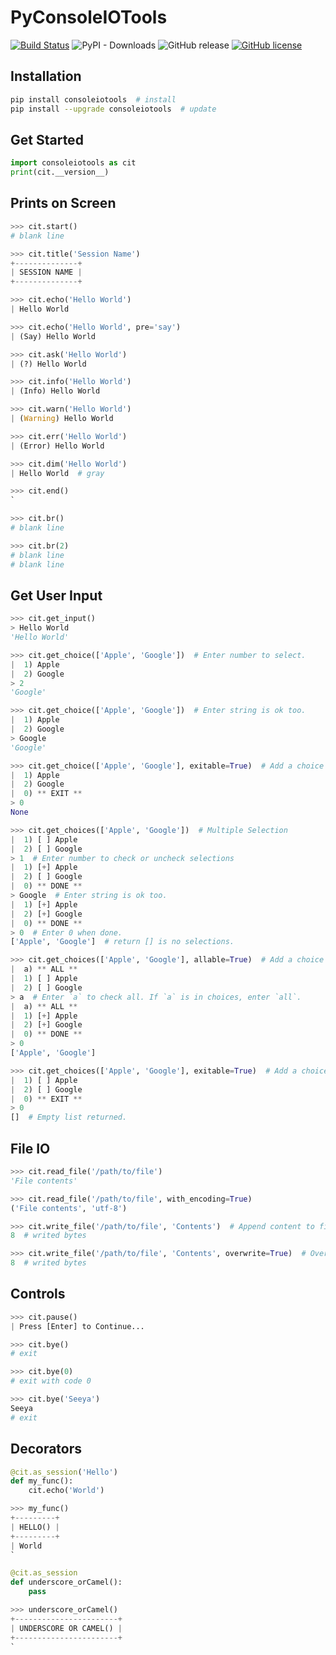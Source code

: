 # PyConsoleIOTools
[![Build Status](https://travis-ci.org/kyan001/PyConsoleIOTools.svg?branch=master)](https://travis-ci.org/kyan001/PyConsoleIOTools)
![PyPI - Downloads](https://img.shields.io/pypi/dm/consoleiotools.svg)
![GitHub release](https://img.shields.io/github/release/kyan001/PyConsoleIOTools.svg)
[![GitHub license](https://img.shields.io/github/license/kyan001/PyConsoleIOTools.svg)](https://github.com/kyan001/PyConsoleIOTools/blob/master/LICENSE)

## Installation

```sh
pip install consoleiotools  # install
pip install --upgrade consoleiotools  # update
```

## Get Started

```python
import consoleiotools as cit
print(cit.__version__)
```

## Prints on Screen

```python
>>> cit.start()
# blank line

>>> cit.title('Session Name')
+--------------+
| SESSION NAME |
+--------------+

>>> cit.echo('Hello World')
| Hello World

>>> cit.echo('Hello World', pre='say')
| (Say) Hello World

>>> cit.ask('Hello World')
| (?) Hello World

>>> cit.info('Hello World')
| (Info) Hello World

>>> cit.warn('Hello World')
| (Warning) Hello World

>>> cit.err('Hello World')
| (Error) Hello World

>>> cit.dim('Hello World')
| Hello World  # gray

>>> cit.end()
`

>>> cit.br()
# blank line

>>> cit.br(2)
# blank line
# blank line
```

## Get User Input

```python
>>> cit.get_input()
> Hello World
'Hello World'

>>> cit.get_choice(['Apple', 'Google'])  # Enter number to select.
|  1) Apple
|  2) Google
> 2
'Google'

>>> cit.get_choice(['Apple', 'Google'])  # Enter string is ok too.
|  1) Apple
|  2) Google
> Google
'Google'

>>> cit.get_choice(['Apple', 'Google'], exitable=True)  # Add a choice of exit in menu.
|  1) Apple
|  2) Google
|  0) ** EXIT **
> 0
None

>>> cit.get_choices(['Apple', 'Google'])  # Multiple Selection
|  1) [ ] Apple
|  2) [ ] Google
> 1  # Enter number to check or uncheck selections
|  1) [+] Apple
|  2) [ ] Google
|  0) ** DONE **
> Google  # Enter string is ok too.
|  1) [+] Apple
|  2) [+] Google
|  0) ** DONE **
> 0  # Enter 0 when done.
['Apple', 'Google']  # return [] is no selections.

>>> cit.get_choices(['Apple', 'Google'], allable=True)  # Add a choice of select all in menu.
|  a) ** ALL **
|  1) [ ] Apple
|  2) [ ] Google
> a  # Enter `a` to check all. If `a` is in choices, enter `all`.
|  a) ** ALL **
|  1) [+] Apple
|  2) [+] Google
|  0) ** DONE **
> 0
['Apple', 'Google']

>>> cit.get_choices(['Apple', 'Google'], exitable=True)  # Add a choice of exit in menu.
|  1) [ ] Apple
|  2) [ ] Google
|  0) ** EXIT **
> 0
[]  # Empty list returned.
```

## File IO

```python
>>> cit.read_file('/path/to/file')
'File contents'

>>> cit.read_file('/path/to/file', with_encoding=True)
('File contents', 'utf-8')

>>> cit.write_file('/path/to/file', 'Contents')  # Append content to file.
8  # writed bytes

>>> cit.write_file('/path/to/file', 'Contents', overwrite=True)  # Overwrite if file exists.
8  # writed bytes
```

## Controls

```python
>>> cit.pause()
| Press [Enter] to Continue...

>>> cit.bye()
# exit

>>> cit.bye(0)
# exit with code 0

>>> cit.bye('Seeya')
Seeya
# exit
```

## Decorators

```python
@cit.as_session('Hello')
def my_func():
    cit.echo('World')

>>> my_func()
+---------+
| HELLO() |
+---------+
| World
`

@cit.as_session
def underscore_orCamel():
    pass

>>> underscore_orCamel()
+-----------------------+
| UNDERSCORE OR CAMEL() |
+-----------------------+
`
```
